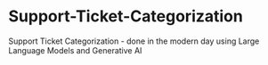 # Support-Ticket-Categorization
Support Ticket Categorization - done in the modern day using Large Language Models and Generative AI
